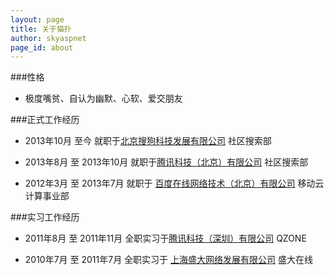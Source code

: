 ```yaml
---
layout: page
title: 关于猫扑
author: skyaspnet
page_id: about
---
```



###性格
+ 极度嘴贫、自认为幽默、心软、爱交朋友

###正式工作经历
+ 2013年10月 至今 就职于<a href="http://www.sogou.com/" target="_blank">北京搜狗科技发展有限公司</a> 社区搜索部

+ 2013年8月 至 2013年10月 就职于<a href="http://www.tencent.com/" target="_blank">腾讯科技（北京）有限公司</a> 社区搜索部

+ 2012年3月 至 2013年7月  就职于 <a href="http://www.baidu.com/" target="_blank">百度在线网络技术（北京）有限公司</a> 移动云计算事业部

###实习工作经历
+ 2011年8月 至 2011年11月 全职实习于<a href="http://www.tencent.com/" target="_blank">腾讯科技（深圳）有限公司</a> QZONE

+ 2010年7月 至 2011年7月 全职实习于 <a href="http://www.snda.com/" target="_blank">上海盛大网络发展有限公司</a> 盛大在线

